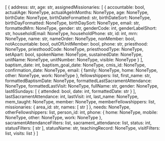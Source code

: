 [
  {
    address: str,
    age: str,
    assignedMissionaries: [
      {
        accountable: bool,
        actualAge: NoneType,
        actualAgeInMonths: NoneType,
        age: NoneType,
        birthDate: NoneType,
        birthDateFormatted: str,
        birthDateSort: NoneType,
        birthDayFormatted: NoneType,
        birthDaySort: NoneType,
        email: str,
        formattedMrn: NoneType,
        gender: str,
        genderCode: int,
        genderLabelShort: str,
        householdEmail: NoneType,
        householdPhone: str,
        id: int,
        mrn: NoneType,
        name: str,
        nameOrder: NoneType,
        nonMember: bool,
        notAccountable: bool,
        outOfUnitMember: bool,
        phone: str,
        priesthood: NoneType,
        priesthoodCode: NoneType,
        priesthoodType: NoneType,
        setApart: bool,
        spokenName: NoneType,
        sustainedDate: NoneType,
        unitName: NoneType,
        unitNumber: NoneType,
        visible: NoneType
      }
    ],
    baptism_date: int,
    baptism_goal_date: NoneType,
    cmis_id: NoneType,
    confirmation_date: NoneType,
    email: {
      family: NoneType,
      home: NoneType,
      other: NoneType,
      work: NoneType
    },
    fellowshippers: list,
    first_name: str,
    formattedBaptismDate: NoneType,
    formattedLastSacramentAttendance: NoneType,
    formattedLastVisit: NoneType,
    fullName: str,
    gender: NoneType,
    last6Sundays: [
      {
        attended: bool,
        date: int,
        formattedDate: str
      }
    ],
    lastSacramentAttendance: int,
    lastVisit: int,
    last_name: NoneType,
    mem_taught: NoneType,
    member: NoneType,
    memberFellowshippers: list,
    missionaries: {
      area_id: str,
      names: [
        str
      ]
    },
    needs: NoneType,
    otherFellowshippers: list,
    person_id: int,
    phone: {
      home: NoneType,
      mobile: NoneType,
      other: NoneType,
      work: NoneType
    },
    sacramentAttendanceFilters: list,
    sacrament_attendance: list,
    status: int,
    statusFilters: [
      str
    ],
    statusName: str,
    teachingRecord: NoneType,
    visitFilters: list,
    visits: list
  }
]